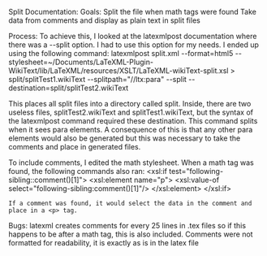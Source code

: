 Split Documentation:
Goals:
  Split the file when math tags were found
  Take data from comments and display as plain text in split files
  
Process:
  To achieve this, I looked at the latexmlpost documentation where there was a --split option. I had to use this option for my needs. I ended up using the following command:
  latexmlpost split.xml --format=html5 --stylesheet=~/Documents/LaTeXML-Plugin-WikiText/lib/LaTeXML/resources/XSLT/LaTeXML-wikiText-split.xsl > split/splitTest1.wikiText --splitpath="//ltx:para" --split --destination=split/splitTest2.wikiText
  
  This places all split files into a directory called split. Inside, there are two useless files, splitTest2.wikiText and splitTest1.wikiText, but the syntax of the latexmlpost command required these destination. This command splits when it sees para elements. A consequence of this is that any other para elements would also be generated but this was necessary to take the comments and place in generated files.
  
  To include comments, I edited the math stylesheet. When a math tag was found, the following commands also ran:
  <xsl:if test="following-sibling::comment()[1]">
	   <xsl:element name="p">
			 <xsl:value-of select="following-sibling:comment()[1]"/>
	   </xsl:element>
    </xsl:if>
    
    If a comment was found, it would select the data in the comment and place in a <p> tag.
    
Bugs:
  latexml creates comments for every 25 lines in .tex files so if this happens to be after a math tag, this is also included.
  Comments were not formatted for readability, it is exactly as is in the latex file
